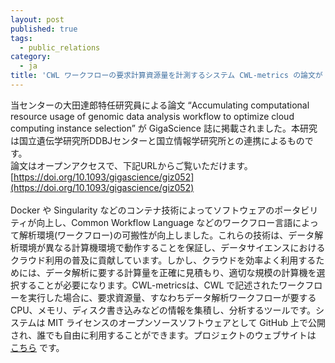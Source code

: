 ```yaml
---
layout: post
published: true
tags:
  - public_relations
category:
  - ja
title: 'CWL ワークフローの要求計算資源量を計測するシステム CWL-metrics の論文が GigaScience 誌に掲載されました'
---
```

当センターの大田達郎特任研究員による論文 “Accumulating computational resource usage of genomic data analysis workflow to optimize cloud computing instance selection” が GigaScience 誌に掲載されました。本研究は国立遺伝学研究所DDBJセンターと国立情報学研究所との連携によるものです。  
論文はオープンアクセスで、下記URLからご覧いただけます。  
[https://doi.org/10.1093/gigascience/giz052](https://doi.org/10.1093/gigascience/giz052)  
<br />
Docker や Singularity などのコンテナ技術によってソフトウェアのポータビリティが向上し、Common Workflow Language などのワークフロー言語によって解析環境(ワークフロー)の可搬性が向上しました。これらの技術は、データ解析環境が異なる計算機環境で動作することを保証し、データサイエンスにおけるクラウド利用の普及に貢献しています。しかし、クラウドを効率よく利用するためには、データ解析に要する計算量を正確に見積もり、適切な規模の計算機を選択することが必要になります。CWL-metricsは、CWL で記述されたワークフローを実行した場合に、要求資源量、すなわちデータ解析ワークフローが要するCPU、メモリ、ディスク書き込みなどの情報を集積し、分析するツールです。システムは MIT ライセンスのオープンソースソフトウェアとして GitHub 上で公開され、誰でも自由に利用することができます。プロジェクトのウェブサイトは [こちら](https://inutano.github.io/cwl-metrics/) です。
